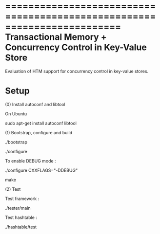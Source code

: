 ========================================================================
Transactional Memory + Concurrency Control in Key-Value Store
========================================================================
Evaluation of HTM support for concurrency control in key-value stores.

Setup
========================================================================

(0) Install autoconf and libtool

On Ubuntu

sudo apt-get install autoconf libtool 

(1) Bootstrap, configure and build

./bootstrap

./configure 

To enable DEBUG mode :

./configure CXXFLAGS="-DDEBUG"

make

(2) Test

Test framework :

./tester/main

Test hashtable :

./hashtable/test

